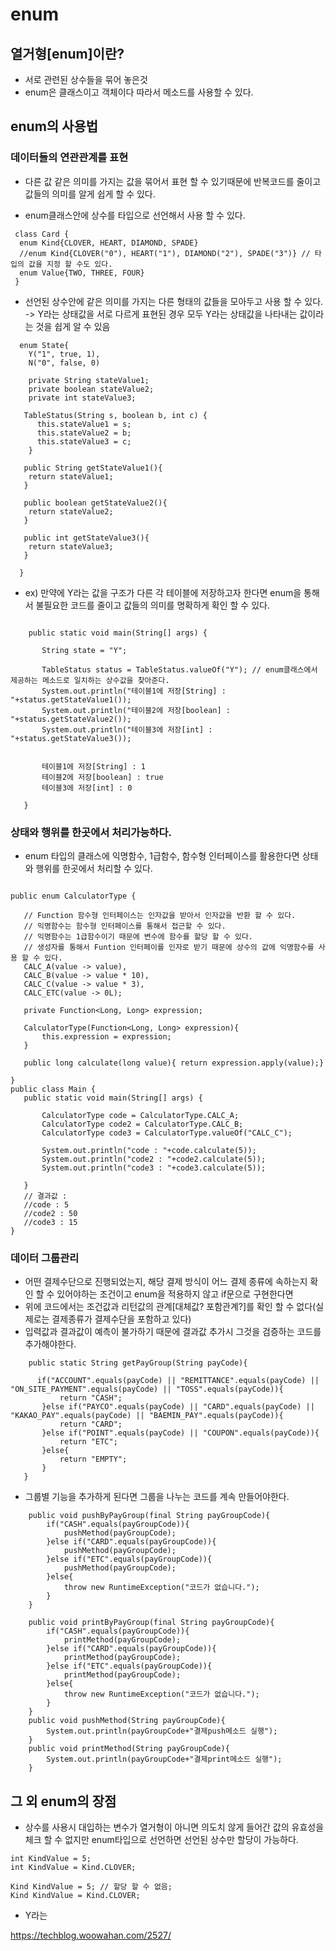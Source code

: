 # enum

## 열거형[enum]이란?
 - 서로 관련된 상수들을 묶어 놓은것 
 - enum은 클래스이고 객체이다 따라서 메소드를 사용할 수 있다.

## enum의 사용법
  ### 데이터들의 연관관계를 표현
  - 다른 값 같은 의미를 가지는 값을 묶어서 표현 할 수 있기때문에 반복코드를 줄이고 값들의 의미를 알게 쉽게 할 수 있다.
  
  
 - enum클래스안에 상수를 타입으로 선언해서 사용 할 수 있다. 
```
 class Card {
  enum Kind{CLOVER, HEART, DIAMOND, SPADE}
  //enum Kind{CLOVER("0"), HEART("1"), DIAMOND("2"), SPADE("3")} // 타입의 값을 지정 할 수도 있다.
  enum Value{TWO, THREE, FOUR}
 }

```

 - 선언된 상수안에 같은 의미를 가지는 다른 형태의 값들을 모아두고 사용 할 수 있다.<br>
 -> Y라는 상태값을 서로 다르게 표현된 경우 모두 Y라는 상태값을 나타내는 값이라는 것을 쉽게 알 수 있음
 
```
  enum State{
    Y("1", true, 1), 
    N("0", false, 0)
    
    private String stateValue1;
    private boolean stateValue2;
    private int stateValue3;
    
   TableStatus(String s, boolean b, int c) {
      this.stateValue1 = s;
      this.stateValue2 = b;
      this.stateValue3 = c;
    }    
    
   public String getStateValue1(){
    return stateValue1;
   }
    
   public boolean getStateValue2(){
    return stateValue2;
   }
   
   public int getStateValue3(){
    return stateValue3;
   }   
    
  }
```
 - ex) 만약에 Y라는 값을 구조가 다른 각 테이블에 저장하고자 한다면 enum을 통해서 불필요한 코드를 줄이고 값들의 의미를 명확하게 확인 할 수 있다.
 
 ```
 
     public static void main(String[] args) {

        String state = "Y";

        TableStatus status = TableStatus.valueOf("Y"); // enum클래스에서 제공하는 메소드로 일치하는 상수값을 찾아준다.
        System.out.println("테이블1에 저장[String] : "+status.getStateValue1());
        System.out.println("테이블2에 저장[boolean] : "+status.getStateValue2());
        System.out.println("테이블3에 저장[int] : "+status.getStateValue3());

        
        테이블1에 저장[String] : 1
        테이블2에 저장[boolean] : true
        테이블3에 저장[int] : 0
       
    }
 
 ```
 
  ### 상태와 행위를 한곳에서 처리가능하다.
  - enum 타입의 클래스에 익명함수, 1급함수, 함수형 인터페이스를 활용한다면 상태와 행위를 한곳에서 처리할 수 있다.
 ```
 
public enum CalculatorType {

    // Function 함수형 인터페이스는 인자값을 받아서 인자값을 반환 할 수 있다.
    // 익명함수는 함수형 인터페이스를 통해서 접근할 수 있다.
    // 익명함수는 1급함수이기 때문에 변수에 함수를 할당 할 수 있다.
    // 생성자를 통해서 Funtion 인터페이를 인자로 받기 때문에 상수의 값에 익명함수를 사용 할 수 있다.
    CALC_A(value -> value),
    CALC_B(value -> value * 10),
    CALC_C(value -> value * 3),
    CALC_ETC(value -> 0L);

    private Function<Long, Long> expression;

    CalculatorType(Function<Long, Long> expression){
        this.expression = expression;
    }

    public long calculate(long value){ return expression.apply(value);}

} 
 public class Main {
    public static void main(String[] args) {

        CalculatorType code = CalculatorType.CALC_A;
        CalculatorType code2 = CalculatorType.CALC_B;
        CalculatorType code3 = CalculatorType.valueOf("CALC_C");

        System.out.println("code : "+code.calculate(5));
        System.out.println("code2 : "+code2.calculate(5));
        System.out.println("code3 : "+code3.calculate(5));

    }
    // 결과값 : 
    //code : 5
    //code2 : 50
    //code3 : 15
} 
 
 ```
 ### 데이터 그룹관리
  - 어떤 결제수단으로 진행되었는지, 해당 결제 방식이 어느 결제 종류에 속하는지 확인 할 수 있어야하는 조건이고 enum을 적용하지 않고 if문으로 구현한다면
  - 위에 코드에서는 조건값과 리턴값의 관계[대체값? 포함관계?]를 확인 할 수 없다(실제로는 결제종류가 결제수단을 포함하고 있다)
  - 입력값과 결과값이 예측이 불가하기 때문에 결과값 추가시 그것을 검증하는 코드를 추가해야한다.
 ```
     public static String getPayGroup(String payCode){

       if("ACCOUNT".equals(payCode) || "REMITTANCE".equals(payCode) || "ON_SITE_PAYMENT".equals(payCode) || "TOSS".equals(payCode)){
            return "CASH";
        }else if("PAYCO".equals(payCode) || "CARD".equals(payCode) || "KAKAO_PAY".equals(payCode) || "BAEMIN_PAY".equals(payCode)){
            return "CARD";
        }else if("POINT".equals(payCode) || "COUPON".equals(payCode)){
            return "ETC";
        }else{
            return "EMPTY";
        }
    }
 ```
 - 그룹별 기능을 추가하게 된다면 그룹을 나누는 코드를 계속 만들어야한다.
```
    public void pushByPayGroup(final String payGroupCode){
        if("CASH".equals(payGroupCode)){
            pushMethod(payGroupCode);
        }else if("CARD".equals(payGroupCode)){
            pushMethod(payGroupCode);
        }else if("ETC".equals(payGroupCode)){
            pushMethod(payGroupCode);
        }else{
            throw new RuntimeException("코드가 없습니다.");
        }
    }

    public void printByPayGroup(final String payGroupCode){
        if("CASH".equals(payGroupCode)){
            printMethod(payGroupCode);
        }else if("CARD".equals(payGroupCode)){
            printMethod(payGroupCode);
        }else if("ETC".equals(payGroupCode)){
            printMethod(payGroupCode);
        }else{
            throw new RuntimeException("코드가 없습니다.");
        }
    }
    public void pushMethod(String payGroupCode){
        System.out.println(payGroupCode+"결제push메소드 실행");
    }
    public void printMethod(String payGroupCode){
        System.out.println(payGroupCode+"결제print메소드 실행");
    }
```



 
## 그 외 enum의 장점 
 
 - 상수를 사용시 대입하는 변수가 열거형이 아니면 의도치 않게 들어간 값의 유효성을 체크 할 수 없지만 enum타입으로 선언하면 선언된 상수만 할당이 가능하다.
 ```
 int KindValue = 5;
 int KindValue = Kind.CLOVER;
 
 Kind KindValue = 5; // 할당 할 수 없음;
 Kind KindValue = Kind.CLOVER;
 
 ```
 - Y라는 
 





















https://techblog.woowahan.com/2527/
